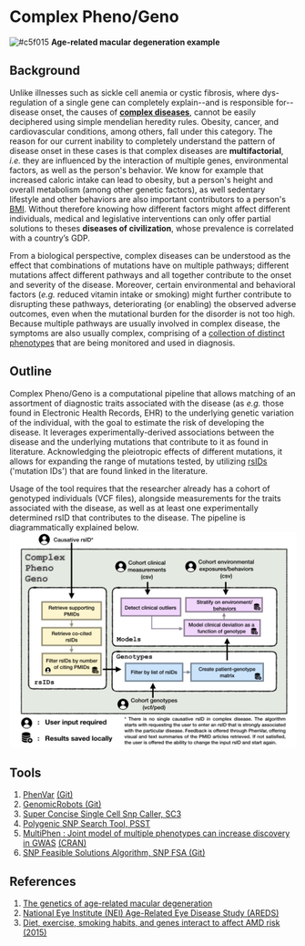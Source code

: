 # Complex Pheno/Geno

![#c5f015](https://placehold.it/15/c5f015/000000?text=+) **Age-related macular degeneration example**

## Background
Unlike illnesses such as sickle cell anemia or cystic fibrosis, where dys-regulation of a single gene can completely explain--and is responsible for--disease onset, the causes of [**complex diseases**](http://www.genetics.edu.au/publications-and-resources/facts-sheets/fact-sheet-11-environmental-and-genetic-interactions), cannot be easily deciphered using simple mendelian heredity rules. Obesity, cancer, and cardiovascular conditions, among others, fall under this category. The reason for our current inability to completely understand the pattern of disease onset in these cases is that complex diseases are **multifactorial**, *i.e.* they are influenced by the interaction of multiple genes, environmental factors, as well as the person's behavior. We know for example that increased caloric intake can lead to obesity, but a person's height and overall metabolism (among other genetic factors), as well sedentary lifestyle and other behaviors are also important contributors to a person's [BMI](https://en.wikipedia.org/wiki/Body_mass_index). Without therefore knowing how different factors might affect different individuals, medical and legislative interventions can only offer partial solutions to theses **diseases of civilization**, whose prevalence is correlated with a country’s GDP. 

From a biological perspective, complex diseases can be understood as the effect that combinations of mutations have on multiple pathways; different mutations affect different pathways and all together contribute to the onset and severity of the disease. Moreover, certain environmental and behavioral factors (*e.g.* reduced vitamin intake or smoking) might further contribute to disrupting these pathways, deteriorating (or enabling) the observed adverse outcomes, even when the mutational burden for the disorder is not too high. Because multiple pathways are usually involved in complex disease, the symptoms are also usually complex, comprising of a [collection of distinct phenotypes](https://www.genome.gov/10000865/) that are being monitored and used in diagnosis. 

## Outline
Complex Pheno/Geno is a computational pipeline that allows matching of an assortment of diagnostic traits associated with the disease (as *e.g.* those found in Electronic Health Records, EHR) to the underlying genetic variation of the individual, with the goal to estimate the risk of developing the disease. It leverages experimentally-derived associations between the disease and the underlying mutations that contribute to it as found in literature. Acknowledging the pleiotropic effects of different mutations, it allows for expanding the range of mutations tested, by utilizing [rsIDs](https://www.ncbi.nlm.nih.gov/books/NBK174586/) ('mutation IDs') that are found linked in the literature.

Usage of the tool requires that the researcher already has a cohort of genotyped individuals (VCF files), alongside measurements for the traits associated with the disease, as well as at least one experimentally determined rsID that contributes to the disease. The pipeline is diagrammatically explained below.
![FlowDiagram](https://github.com/NCBI-Hackathons/Complex_Phenogeno/blob/master/Images/FlowDiagram.jpeg)

## Tools
1. [PhenVar](https://phenvar.colorado.edu/results/?rsids=800292&visualization=png-wordcloud&visualization=js-graph&normalization_type=default) [(Git)](https://github.com/NCBI-Hackathons/PhenVar/tree/python3)
2. [GenomicRobots (Git)](https://github.com/NCBI-Hackathons/GenomicRobots)
3. [Super Concise Single Cell Snp Caller, SC3](https://github.com/NCBI-Hackathons/SC3)
4. [Polygenic SNP Search Tool, PSST](https://github.com/NCBI-Hackathons/PSST)
5. [MultiPhen : Joint model of multiple phenotypes can increase discovery in GWAS](http://journals.plos.org/plosone/article?id=10.1371/journal.pone.0034861) [(CRAN)](https://CRAN.R-project.org/package=MultiPhen)
6. [SNP Feasible Solutions Algorithm, SNP FSA (Git)](https://github.com/NCBI-Hackathons/Network_Stats_Acc_Interop)

## References
1. [The genetics of age-related macular degeneration](http://www.macularisk.com/amd-prognosis/genetics-of-amd.html)
2. [National Eye Institute (NEI) Age-Related Eye Disease Study (AREDS)](https://www.ncbi.nlm.nih.gov/projects/gap/cgi-bin/study.cgi?study_id=phs000001.v3.p1)
3. [Diet, exercise, smoking habits, and genes interact to affect AMD risk (2015)](https://nei.nih.gov/news/pressreleases/habits_genes_affect_AMD)
